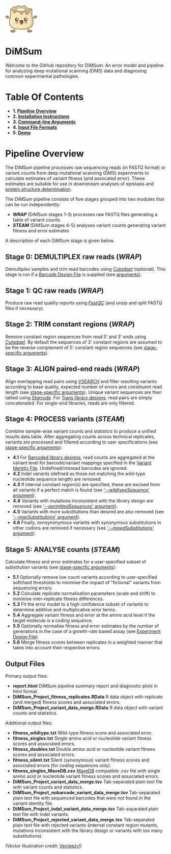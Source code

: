 <p align="left">
  <img src="./Dumpling.png" width="100">
</p>

# DiMSum

Welcome to the GitHub repository for DiMSum: An error model and pipeline for analyzing deep mutational scanning (DMS) data and diagnosing common experimental pathologies.

# Table Of Contents

* **1. [Pipeline Overview](#pipeline-overview)**
* **2. [Installation Instructions](docs/INSTALLATION.md)**
* **3. [Command-line Arguments](docs/ARGUMENTS.md)**
* **4. [Input File Formats](docs/FILEFORMATS.md)**
* **5. [Demo](docs/DEMO.md)**

# Pipeline Overview

The DiMSum pipeline processes raw sequencing reads (in FASTQ format) or variant counts from deep mutational scanning (DMS) experiments to calculate estimates of variant fitness (and assocated error). These estimates are suitable for use in downstream analyses of epistasis and [protein structure determination](https://github.com/lehner-lab/DMS2structure).

The DiMSum pipeline consists of five stages grouped into two modules that can be run independently:

* **_WRAP_** (DiMSum stages 1-3) processes raw FASTQ files generating a table of variant counts
* **_STEAM_** (DiMSum stages 4-5) analyses variant counts generating variant fitness and error estimates

A description of each DiMSum stage is given below.

## Stage 0: **DEMULTIPLEX** raw reads (_WRAP_)

Demultiplex samples and trim read barcodes using *[Cutadapt](docs/INSTALLATION.md)* (optional). This stage is run if a [Barcode Design File](docs/FILEFORMATS.md#barcode-design-file) is supplied (see [arguments](docs/ARGUMENTS.md#multiplexed-fastq-files)).

## Stage 1: **QC** raw reads (_WRAP_)

Produce raw read quality reports using *[FastQC](docs/INSTALLATION.md)* (and unzip and split FASTQ files if necessary).

## Stage 2: **TRIM** constant regions (_WRAP_)

Remove constant region sequences from read 5’ and 3’ ends using *[Cutadapt](docs/INSTALLATION.md)*. By default the sequences of 3' constant regions are assumed to be the reverse complement of 5' constant region sequences (see [stage-specific arguments](docs/ARGUMENTS.md#trim-arguments)).

## Stage 3: **ALIGN** paired-end reads (_WRAP_)

Align overlapping read pairs using *[VSEARCH](docs/INSTALLATION.md)* and filter resulting variants according to base quality, expected number of errors and constituent read length (see [stage-specific arguments](docs/ARGUMENTS.md#align-arguments)). Unique variant sequences are then tallied using *[Starcode](docs/INSTALLATION.md)*. For [Trans library designs](docs/ARGUMENTS.md#trans-library-design), read pairs are simply concatenated. For single-end libraries, reads are only filtered.

## Stage 4: **PROCESS** variants (_STEAM_)

Combine sample-wise variant counts and statistics to produce a unified results data.table. After aggregating counts across technical replicates, variants are processed and filtered according to user specifications (see [stage-specific arguments](docs/ARGUMENTS.md#process-arguments)):
* **4.1** For [Barcoded library designs](docs/ARGUMENTS.md#barcoded-library-design), read counts are aggregated at the variant level for barcode/variant mappings specified in the [Variant Identity File](docs/FILEFORMATS.md#variant-identity-file). Undefined/misread barcodes are ignored.
* **4.2** Indel variants (defined as those not matching the wild-type nucleotide sequence length) are removed.
* **4.3** If internal constant region(s) are specified, these are excised from all variants if a perfect match is found (see ['_--wildtypeSequence_' argument](docs/ARGUMENTS.md#process-arguments)).
* **4.4** Variants with mutations inconsistent with the library design are removed (see ['_--permittedSequences_' argument](docs/ARGUMENTS.md#process-arguments)).
* **4.5** Variants with more substitutions than desired are also removed (see ['_--maxSubstitutions_' argument](docs/ARGUMENTS.md#process-arguments)).
* **4.6** Finally, nonsynonymous variants with synonymous substitutions in other codons are removed if necessary (see ['_--mixedSubstitutions_' argument](docs/ARGUMENTS.md#process-arguments)).

## Stage 5: **ANALYSE** counts (_STEAM_)

Calculate fitness and error estimates for a user-specified subset of substitution variants (see [stage-specific arguments](docs/ARGUMENTS.md#analyse-arguments)):
* **5.1** Optionally remove low count variants according to user-specified soft/hard thresholds to minimise the impact of "fictional" variants from sequencing errors.
* **5.2** Calculate replicate normalisation parameters (scale and shift) to minimise inter-replicate fitness differences.
* **5.3** Fit the error model to a high confidence subset of variants to determine additive and multiplicative error terms.
* **5.4** Aggregate variant fitness and error at the amino acid level if the target molecule is a coding sequence.
* **5.5** Optionally normalise fitness and error estimates by the number of generations in the case of a growth-rate based assay (see [Experiment Design File](docs/FILEFORMATS.md#experimental-design-file)).
* **5.6** Merge fitness scores between replicates in a weighted manner that takes into account their respective errors.

## Output Files

Primary output files:

* **report.html** DiMSum pipeline summary report and diagnostic plots in html format.
* **DiMSum_Project_fitness_replicates.RData** R data object with replicate (and merged) fitness scores and associated errors.
* **DiMSum_Project_variant_data_merge.RData** R data object with variant counts and statistics.

Additional output files:

* **fitness_wildtype.txt** Wild-type fitness score and associated error.
* **fitness_singles.txt** Single amino acid or nucleotide variant fitness scores and associated errors.
* **fitness_doubles.txt** Double amino acid or nucleotide variant fitness scores and associated errors.
* **fitness_silent.txt** Silent (synonymous) variant fitness scores and associated errors (for coding sequences only).
* **fitness_singles_MaveDB.csv** [MaveDB](https://www.mavedb.org/) compatible .csv file with single amino acid or nucleotide variant fitness scores and associated errors.
* **DiMSum_Project_variant_data_merge.tsv** Tab-separated plain text file with variant counts and statistics.
* **DiMSum_Project_nobarcode_variant_data_merge.tsv** Tab-separated plain text file with sequenced barcodes that were not found in the variant identity file.
* **DiMSum_Project_indel_variant_data_merge.tsv** Tab-separated plain text file with indel variants.
* **DiMSum_Project_rejected_variant_data_merge.tsv** Tab-separated plain text file with rejected variants (internal constant region mutants, mutations inconsistent with the library design or variants with too many substitutions).

(Vector illustration credit: <a href="https://www.vecteezy.com">Vecteezy!</a>)
